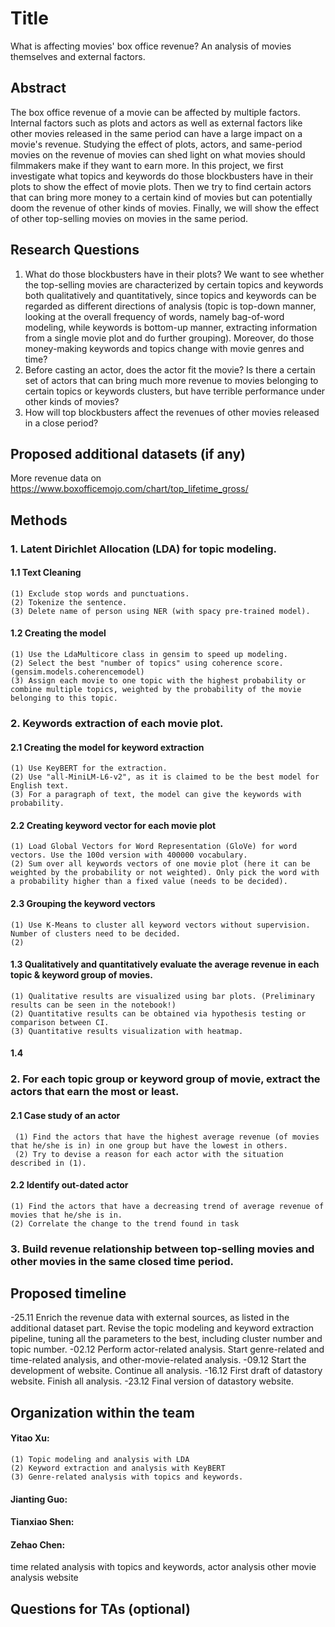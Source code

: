# Title

What is affecting movies' box office revenue? An analysis of movies themselves and external factors.

## Abstract

The box office revenue of a movie can be affected by multiple factors. Internal factors such as plots and actors as well as external factors like other movies released in the same period can have a large impact on a movie's revenue. Studying the effect of plots, actors, and same-period movies on the revenue of movies can shed light on what movies should filmmakers make if they want to earn more. In this project, we first investigate what topics and keywords do those blockbusters have in their plots to show the effect of movie plots. Then we try to find certain actors that can bring more money to a certain kind of movies but can potentially doom the revenue of other kinds of movies. Finally, we will show the effect of other top-selling movies on movies in the same period.

## Research Questions
1. What do those blockbusters have in their plots?
We want to see whether the top-selling movies are characterized by certain topics and keywords both qualitatively and quantitatively, since topics and keywords can be regarded as different directions of analysis (topic is top-down manner, looking at the overall frequency of words, namely bag-of-word modeling, while keywords is bottom-up manner, extracting information from a single movie plot and do further grouping). Moreover, do those money-making keywords and topics change with movie genres and time?
2. Before casting an actor, does the actor fit the movie?
Is there a certain set of actors that can bring much more revenue to movies belonging to certain topics or keywords clusters, but have terrible performance under other kinds of movies?
3. How will top blockbusters affect the revenues of other movies released in a close period?

## Proposed additional datasets (if any)
More revenue data on 
https://www.boxofficemojo.com/chart/top_lifetime_gross/

## Methods
### 1. Latent Dirichlet Allocation (LDA) for topic modeling.
#### 1.1 Text Cleaning
    (1) Exclude stop words and punctuations. 
    (2) Tokenize the sentence. 
    (3) Delete name of person using NER (with spacy pre-trained model).
#### 1.2 Creating the model
    (1) Use the LdaMulticore class in gensim to speed up modeling.
    (2) Select the best "number of topics" using coherence score. (gensim.models.coherencemodel)
    (3) Assign each movie to one topic with the highest probability or combine multiple topics, weighted by the probability of the movie belonging to this topic.
### 2. Keywords extraction of each movie plot.
#### 2.1 Creating the model for keyword extraction
    (1) Use KeyBERT for the extraction.
    (2) Use "all-MiniLM-L6-v2", as it is claimed to be the best model for English text.
    (3) For a paragraph of text, the model can give the keywords with probability. 
#### 2.2 Creating keyword vector for each movie plot
    (1) Load Global Vectors for Word Representation (GloVe) for word vectors. Use the 100d version with 400000 vocabulary. 
    (2) Sum over all keywords vectors of one movie plot (here it can be weighted by the probability or not weighted). Only pick the word with a probability higher than a fixed value (needs to be decided).
#### 2.3 Grouping the keyword vectors
    (1) Use K-Means to cluster all keyword vectors without supervision. Number of clusters need to be decided.
    (2) 

#### 1.3 Qualitatively and quantitatively evaluate the average revenue in each topic & keyword group of movies. 
    (1) Qualitative results are visualized using bar plots. (Preliminary results can be seen in the notebook!)
    (2) Quantitative results can be obtained via hypothesis testing or comparison between CI.
    (3) Quantitative results visualization with heatmap.
#### 1.4
### 2. For each topic group or keyword group of movie, extract the actors that earn the most or least.
#### 2.1 Case study of an actor
     (1) Find the actors that have the highest average revenue (of movies that he/she is in) in one group but have the lowest in others. 
     (2) Try to devise a reason for each actor with the situation described in (1).
#### 2.2 Identify out-dated actor
    (1) Find the actors that have a decreasing trend of average revenue of movies that he/she is in. 
    (2) Correlate the change to the trend found in task 
### 3. Build revenue relationship between top-selling movies and other movies in the same closed time period.
    
## Proposed timeline
-25.11 Enrich the revenue data with external sources, as listed in the additional dataset part. Revise the topic modeling and keyword extraction pipeline, tuning all the parameters to the best, including cluster number and topic number. 
-02.12 Perform actor-related analysis. Start genre-related and time-related analysis, and other-movie-related analysis.
-09.12 Start the development of website. Continue all analysis.
-16.12 First draft of datastory website. Finish all analysis. 
-23.12 Final version of datastory website. 
## Organization within the team
#### Yitao Xu: 
    (1) Topic modeling and analysis with LDA
    (2) Keyword extraction and analysis with KeyBERT
    (3) Genre-related analysis with topics and keywords.
#### Jianting Guo:
#### Tianxiao Shen:
#### Zehao Chen:
time related analysis with topics and keywords,
actor analysis
other movie analysis
website
## Questions for TAs (optional)

